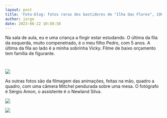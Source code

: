 ```yaml
---
layout: post
title: 'Foto-blog: fotos raras dos bastidores de "Ilha das Flores", 1989.'
author: jorge
date: 2023-06-22 10:58:58
---
```

N﻿a sala de aula, eu e uma criança a fingir estar estudando. O última da fila da esquerda, muito compenetrado,  é o meu filho Pedro, com 5 anos. A última da fila ao lado é a minha sobrinha Vicky. Filme de baixo orçamento tem família de figurante.

![]()

![]()

![](/uploads/captura-de-tela-2023-06-22-às-10.56.10.png)

A﻿s outras fotos são da filmagem das animações, feitas na mão, quadro a quadro, com uma câmera Mitchel pendurada sobre uma mesa. O fotógrafo é Sérgio Amon, o assistente é o Newland Silva.

![](/uploads/captura-de-tela-2023-06-22-às-10.57.36.png)

![](/uploads/captura-de-tela-2023-06-22-às-10.57.07.png)